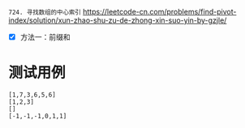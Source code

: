 
`724. 寻找数组的中心索引` https://leetcode-cn.com/problems/find-pivot-index/solution/xun-zhao-shu-zu-de-zhong-xin-suo-yin-by-gzjle/
- [x] 方法一：前缀和

# 测试用例

```
[1,7,3,6,5,6]
[1,2,3]
[]
[-1,-1,-1,0,1,1]
```
